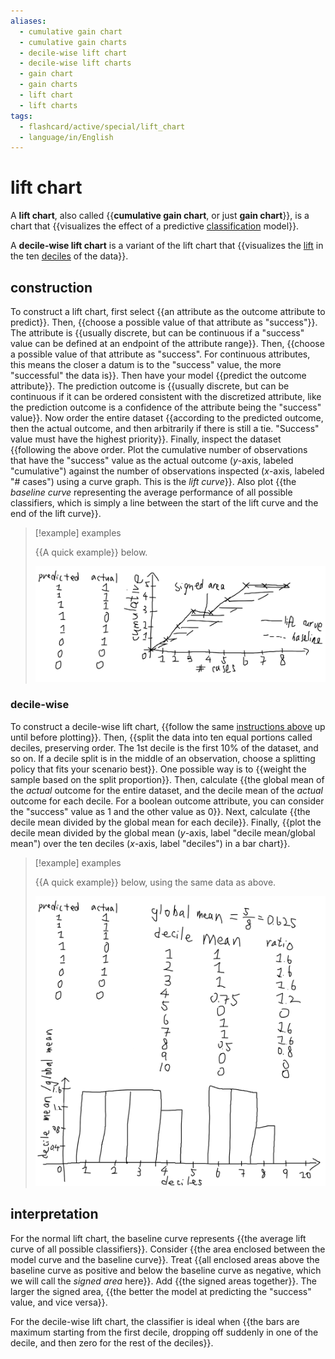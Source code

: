 ```yaml
---
aliases:
  - cumulative gain chart
  - cumulative gain charts
  - decile-wise lift chart
  - decile-wise lift charts
  - gain chart
  - gain charts
  - lift chart
  - lift charts
tags:
  - flashcard/active/special/lift_chart
  - language/in/English
---
```


# lift chart

A __lift chart__, also called {{__cumulative gain chart__, or just __gain chart__}}, is a chart that {{visualizes the effect of a predictive [classification](../general/statistical%20classification.md) model}}. <!--SR:!2024-12-14,153,258!2024-11-10,147,298-->

A __decile-wise lift chart__ is a variant of the lift chart that {{visualizes the [lift](../general/association%20rule%20learning.md#lift) in the ten [deciles](../general/decile.md) of the data}}. <!--SR:!2024-12-24,192,310-->

## construction

To construct a lift chart, first select {{an attribute as the outcome attribute to predict}}. Then, {{choose a possible value of that attribute as "success"}}. The attribute is {{usually discrete, but can be continuous if a "success" value can be defined at an endpoint of the attribute range}}. Then, {{choose a possible value of that attribute as "success". For continuous attributes, this means the closer a datum is to the "success" value, the more "successful" the data is}}. Then have your model {{predict the outcome attribute}}. The prediction outcome is {{usually discrete, but can be continuous if it can be ordered consistent with the discretized attribute, like the prediction outcome is a confidence of the attribute being the "success" value}}. Now order the entire dataset {{according to the predicted outcome, then the actual outcome, and then arbitrarily if there is still a tie. "Success" value must have the highest priority}}. Finally, inspect the dataset {{following the above order. Plot the cumulative number of observations that have the "success" value as the actual outcome (_y_-axis, labeled "cumulative") against the number of observations inspected (_x_-axis, labeled "# cases") using a curve graph. This is the _lift curve_}}. Also plot {{the _baseline curve_ representing the average performance of all possible classifiers, which is simply a line between the start of the lift curve and the end of the lift curve}}. <!--SR:!2024-10-15,127,290!2024-11-26,153,270!2024-09-19,117,298!2024-09-30,114,270!2024-10-13,125,278!2024-09-15,102,278!2025-01-31,185,270!2025-01-06,168,280!2025-02-23,201,280-->

> [!example] examples
>
> {{A quick example}} below.
>
> ![lift chart example](attachments/Pasted%20image%2020240322145601.png) <!--SR:!2024-09-29,113,270-->

### decile-wise

To construct a decile-wise lift chart, {{follow the same [instructions above](#construction) up until before plotting}}. Then, {{split the data into ten equal portions called deciles, preserving order. The 1st decile is the first 10% of the dataset, and so on. If a decile split is in the middle of an observation, choose a splitting policy that fits your scenario best}}. One possible way is to {{weight the sample based on the split proportion}}. Then, calculate {{the global mean of the _actual_ outcome for the entire dataset, and the decile mean of the _actual_ outcome for each decile. For a boolean outcome attribute, you can consider the "success" value as 1 and the other value as 0}}. Next, calculate {{the decile mean divided by the global mean for each decile}}. Finally, {{plot the decile mean divided by the global mean (_y_-axis, label "decile mean/global mean") over the ten deciles (_x_-axis, label "deciles") in a bar chart}}. <!--SR:!2025-01-23,200,278!2024-09-17,114,290!2025-05-04,232,250!2025-02-18,186,250!2024-10-05,126,290!2024-11-13,129,250-->

> [!example] examples
>
> {{A quick example}} below, using the same data as above.
>
> ![decile-wise lift chart example](attachments/Pasted%20image%2020240322164126.png) <!--SR:!2024-09-28,114,270-->

## interpretation

For the normal lift chart, the baseline curve represents {{the average lift curve of all possible classifiers}}. Consider {{the area enclosed between the model curve and the baseline curve}}. Treat {{all enclosed areas above the baseline curve as positive and below the baseline curve as negative, which we will call the _signed area_ here}}. Add {{the signed areas together}}. The larger the signed area, {{the better the model at predicting the "success" value, and vice versa}}. <!--SR:!2025-07-09,309,298!2024-11-04,156,310!2024-09-27,115,290!2024-12-07,181,310!2024-11-02,152,310-->

For the decile-wise lift chart, the classifier is ideal when {{the bars are maximum starting from the first decile, dropping off suddenly in one of the decile, and then zero for the rest of the deciles}}. <!--SR:!2024-12-17,172,278-->
